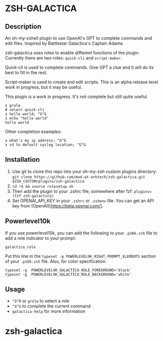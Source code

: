 # ZSH-GALACTICA

## Description
An oh-my-zshell plugin to use OpenAI's GPT to complete commands
and edit files. Inspired by Battlestar Galactica's Captain Adama.

zsh-galactica uses roles to enable different functions of the plugin.
Currently there are two roles: `quick-cli` and `script-maker`.

Quick-cli is used to complete commands. Give GPT a clue and it will
do its best to fill in the rest.

Script-maker is used to create and edit scripts. This is an alpha
release level work in progress, but it may be useful.

This plugin is a work in progress. It's not complete but still
quite useful.

```
❯ grole
# select quick-cli
❯ hello world; ^G^G
❯ echo "hello world"
hello world
```

Other completion examples:
```
❯ what's my ip address; ^G^G
❯ cd to default syslog location; ^G^G
```

## Installation
1. Use git to clone this repo into your oh-my-zsh custom plugins directory: `git clone https://github.com/mod-at-arktech/zsh-galactica.git $ZSH_CUSTOM/plugins/zsh-galactica`
2. `cd !$ && source rolesetup.sh`
3. Then add the plugin to your .zshrc file, somewhere after fzf: `plugins=(fzf zsh-galactica)`
4. Set OPENAI_API_KEY in your `.zshrc` or `.zshenv` file. You can get an API key from (OpenAI)[https://beta.openai.com/].

## Powerlevel10k
If you use powerlevel10k, you can add the following to your `.p10k.zsh` file to add a role indicator to your prompt:
```
galactica_role
```
Put this line in the `typeset -g POWERLEVEL9K_RIGHT_PROMPT_ELEMENTS` section of your `.p10k.zsh` file.
Also, for color specification:
```
typeset -g  POWERLEVEL9K_GALACTICA_ROLE_FOREGROUND='black'
typeset -g  POWERLEVEL9K_GALACTICA_ROLE_BACKGROUND='white'
```

## Usage
+ `^G^R` or `grole` to select a role
+ `^G^G` to complete the current command
+ `galactica-help` for more information
# zsh-galactica
